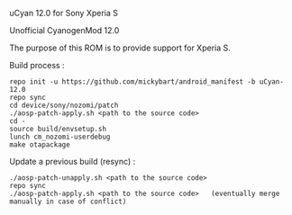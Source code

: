 uCyan 12.0 for Sony Xperia S

Unofficial CyanogenMod 12.0

The purpose of this ROM is to provide support for Xperia S.

Build process :

    repo init -u https://github.com/mickybart/android_manifest -b uCyan-12.0
    repo sync
    cd device/sony/nozomi/patch
    ./aosp-patch-apply.sh <path to the source code>
    cd -
    source build/envsetup.sh
    lunch cm_nozomi-userdebug
    make otapackage

Update a previous build (resync) :

    ./aosp-patch-unapply.sh <path to the source code>
    repo sync
    ./aosp-patch-apply.sh <path to the source code>   (eventually merge manually in case of conflict)

